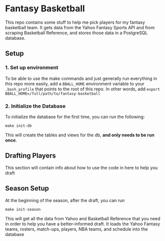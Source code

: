 # Fantasy Basketball
This repo contains some stuff to help me pick players for my fantasy basketball team.
It gets data from the Yahoo Fantasy Sports API and from scraping Basketball Reference,
and stores those data in a PostgreSQL database.

## Setup
### 1. Set up environment
To be able to use the make commands and just generally run
everything in this repo more easily, add a `BBALL_HOME` environment
variable to your `.bash_profile` that points to the root of this repo.
In other words, add `export BBALL_HOME=/full/path/to/fantasy-basketball`
### 2. Initialize the Database
To initialize the database for the first time, you can run the following:
```shell
make init-db
```
This will create the tables and views for the db, **and only needs to be run once**.

## Drafting Players
This section will contain info about how to use the code in here
to help you draft

## Season Setup
At the beginning of the season, after the draft, you can run
```shell
make init-season
```
This will get all the data from Yahoo and Basketball Reference
that you need in order to help you have a better-informed draft.
It loads the Yahoo Fantasy teams, rosters, match-ups, players, 
NBA teams, and schedule into the database